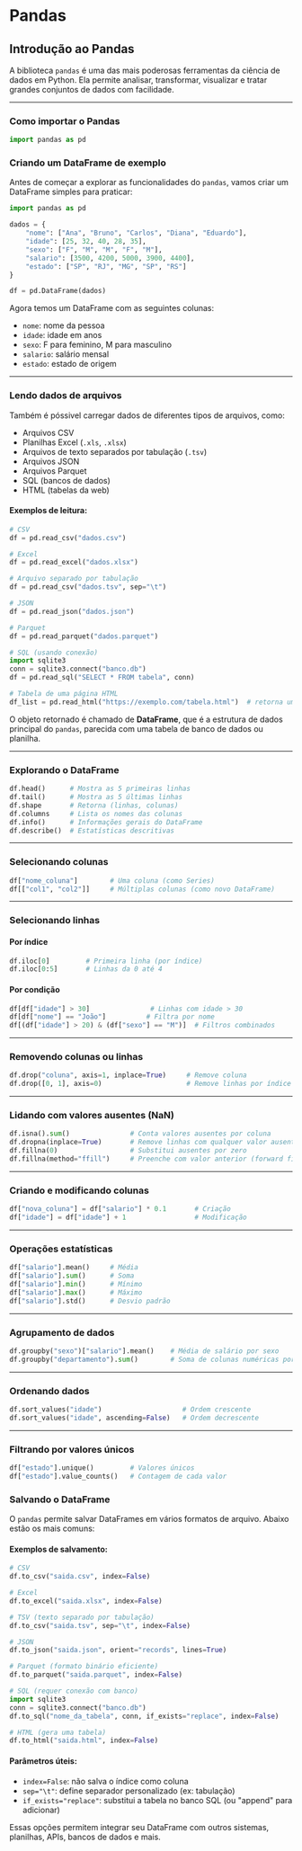 # Pandas

## Introdução ao Pandas

A biblioteca `pandas` é uma das mais poderosas ferramentas da ciência de dados em Python. Ela permite analisar, transformar, visualizar e tratar grandes conjuntos de dados com facilidade.

***

### Como importar o Pandas

```python
import pandas as pd
```

### Criando um DataFrame de exemplo

Antes de começar a explorar as funcionalidades do `pandas`, vamos criar um DataFrame simples para praticar:

```python
import pandas as pd

dados = {
    "nome": ["Ana", "Bruno", "Carlos", "Diana", "Eduardo"],
    "idade": [25, 32, 40, 28, 35],
    "sexo": ["F", "M", "M", "F", "M"],
    "salario": [3500, 4200, 5000, 3900, 4400],
    "estado": ["SP", "RJ", "MG", "SP", "RS"]
}

df = pd.DataFrame(dados)
```

Agora temos um DataFrame com as seguintes colunas:

* `nome`: nome da pessoa
* `idade`: idade em anos
* `sexo`: F para feminino, M para masculino
* `salario`: salário mensal
* `estado`: estado de origem

***

### Lendo dados de arquivos

Também é póssivel carregar dados de diferentes tipos de arquivos, como:

* Arquivos CSV
* Planilhas Excel (`.xls`, `.xlsx`)
* Arquivos de texto separados por tabulação (`.tsv`)
* Arquivos JSON
* Arquivos Parquet
* SQL (bancos de dados)
* HTML (tabelas da web)

#### Exemplos de leitura:

```python
# CSV
df = pd.read_csv("dados.csv")

# Excel
df = pd.read_excel("dados.xlsx")

# Arquivo separado por tabulação
df = pd.read_csv("dados.tsv", sep="\t")

# JSON
df = pd.read_json("dados.json")

# Parquet
df = pd.read_parquet("dados.parquet")

# SQL (usando conexão)
import sqlite3
conn = sqlite3.connect("banco.db")
df = pd.read_sql("SELECT * FROM tabela", conn)

# Tabela de uma página HTML
df_list = pd.read_html("https://exemplo.com/tabela.html")  # retorna uma lista de DataFrames
```

O objeto retornado é chamado de **DataFrame**, que é a estrutura de dados principal do `pandas`, parecida com uma tabela de banco de dados ou planilha.

***

### Explorando o DataFrame

```python
df.head()      # Mostra as 5 primeiras linhas
df.tail()      # Mostra as 5 últimas linhas
df.shape       # Retorna (linhas, colunas)
df.columns     # Lista os nomes das colunas
df.info()      # Informações gerais do DataFrame
df.describe()  # Estatísticas descritivas
```

***

### Selecionando colunas

```python
df["nome_coluna"]        # Uma coluna (como Series)
df[["col1", "col2"]]     # Múltiplas colunas (como novo DataFrame)
```

***

### Selecionando linhas

#### Por índice

```python
df.iloc[0]         # Primeira linha (por índice)
df.iloc[0:5]       # Linhas da 0 até 4
```

#### Por condição

```python
df[df["idade"] > 30]               # Linhas com idade > 30
df[df["nome"] == "João"]          # Filtra por nome
df[(df["idade"] > 20) & (df["sexo"] == "M")]  # Filtros combinados
```

***

### Removendo colunas ou linhas

```python
df.drop("coluna", axis=1, inplace=True)     # Remove coluna
df.drop([0, 1], axis=0)                     # Remove linhas por índice
```

***

### Lidando com valores ausentes (NaN)

```python
df.isna().sum()               # Conta valores ausentes por coluna
df.dropna(inplace=True)       # Remove linhas com qualquer valor ausente
df.fillna(0)                  # Substitui ausentes por zero
df.fillna(method="ffill")     # Preenche com valor anterior (forward fill)
```

***

### Criando e modificando colunas

```python
df["nova_coluna"] = df["salario"] * 0.1       # Criação
df["idade"] = df["idade"] + 1                 # Modificação
```

***

### Operações estatísticas

```python
df["salario"].mean()     # Média
df["salario"].sum()      # Soma
df["salario"].min()      # Mínimo
df["salario"].max()      # Máximo
df["salario"].std()      # Desvio padrão
```

***

### Agrupamento de dados

```python
df.groupby("sexo")["salario"].mean()    # Média de salário por sexo
df.groupby("departamento").sum()        # Soma de colunas numéricas por grupo
```

***

### Ordenando dados

```python
df.sort_values("idade")                    # Ordem crescente
df.sort_values("idade", ascending=False)   # Ordem decrescente
```

***

### Filtrando por valores únicos

```python
df["estado"].unique()         # Valores únicos
df["estado"].value_counts()   # Contagem de cada valor
```

### Salvando o DataFrame

O `pandas` permite salvar DataFrames em vários formatos de arquivo. Abaixo estão os mais comuns:

#### Exemplos de salvamento:

```python
# CSV
df.to_csv("saida.csv", index=False)

# Excel
df.to_excel("saida.xlsx", index=False)

# TSV (texto separado por tabulação)
df.to_csv("saida.tsv", sep="\t", index=False)

# JSON
df.to_json("saida.json", orient="records", lines=True)

# Parquet (formato binário eficiente)
df.to_parquet("saida.parquet", index=False)

# SQL (requer conexão com banco)
import sqlite3
conn = sqlite3.connect("banco.db")
df.to_sql("nome_da_tabela", conn, if_exists="replace", index=False)

# HTML (gera uma tabela)
df.to_html("saida.html", index=False)
```

#### Parâmetros úteis:

* `index=False`: não salva o índice como coluna
* `sep="\t"`: define separador personalizado (ex: tabulação)
* `if_exists="replace"`: substitui a tabela no banco SQL (ou "append" para adicionar)

Essas opções permitem integrar seu DataFrame com outros sistemas, planilhas, APIs, bancos de dados e mais.
